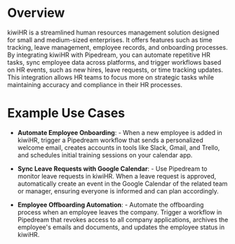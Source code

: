 # Overview

kiwiHR is a streamlined human resources management solution designed for small and medium-sized enterprises. It offers features such as time tracking, leave management, employee records, and onboarding processes. By integrating kiwiHR with Pipedream, you can automate repetitive HR tasks, sync employee data across platforms, and trigger workflows based on HR events, such as new hires, leave requests, or time tracking updates. This integration allows HR teams to focus more on strategic tasks while maintaining accuracy and compliance in their HR processes.

# Example Use Cases

- **Automate Employee Onboarding**: - When a new employee is added in kiwiHR, trigger a Pipedream workflow that sends a personalized welcome email, creates accounts in tools like Slack, Gmail, and Trello, and schedules initial training sessions on your calendar app.

- **Sync Leave Requests with Google Calendar**: - Use Pipedream to monitor leave requests in kiwiHR. When a leave request is approved, automatically create an event in the Google Calendar of the related team or manager, ensuring everyone is informed and can plan accordingly.

- **Employee Offboarding Automation**: - Automate the offboarding process when an employee leaves the company. Trigger a workflow in Pipedream that revokes access to all company applications, archives the employee's emails and documents, and updates the employee status in kiwiHR.
